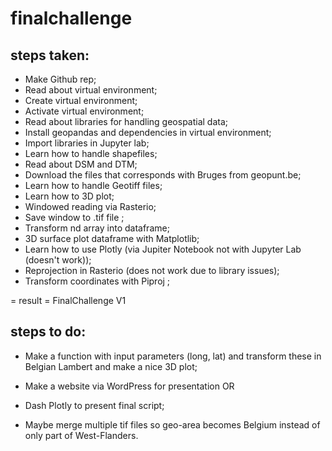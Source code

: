 # finalchallenge

## steps taken:

- Make Github rep;
- Read about virtual environment;
- Create virtual environment;
- Activate virtual environment;
- Read about libraries for handling geospatial data;
- Install geopandas and dependencies in virtual environment;
- Import libraries in Jupyter lab;
- Learn how to handle shapefiles;
- Read about DSM and DTM;
- Download the files that corresponds with Bruges from geopunt.be;
- Learn how to handle Geotiff files;
- Learn how to 3D plot;
- Windowed reading via Rasterio;
- Save window to .tif file ;
- Transform nd array into dataframe;
- 3D surface plot dataframe with Matplotlib;
- Learn how to use Plotly (via Jupiter Notebook not with Jupyter Lab (doesn't work));
- Reprojection in Rasterio (does not work due to library issues);
- Transform coordinates with Piproj ;

 = result = FinalChallenge V1


## steps to do:

- Make a function with input parameters (long, lat) and transform these in Belgian Lambert and make a nice 3D plot;

- Make a website via WordPress for presentation
OR
- Dash Plotly to present final script;

- Maybe merge multiple tif files so geo-area becomes Belgium instead of only part of West-Flanders.
